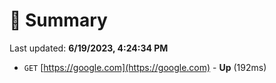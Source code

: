 # 📖 Summary
Last updated: **6/19/2023, 4:24:34 PM**

- `GET` [https://google.com](https://google.com) - **Up** (192ms)
